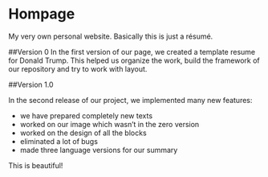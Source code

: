 # Hompage
My very own personal website. Basically this is just a résumé.

##Version 0
In the first version of our page, we created a template resume for Donald Trump. This helped us organize the work, build the framework of our repository and try to work with layout.

##Version 1.0

In the second release of our project, we implemented many new features:
- we have prepared completely new texts
- worked on our image which wasn’t in the zero version
- worked on the design of all the blocks
- eliminated a lot of bugs
- made three language versions for our summary


This is beautiful!